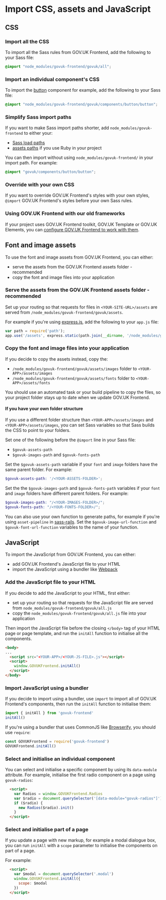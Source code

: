 # Import CSS, assets and JavaScript

## CSS

### Import all the CSS

To import all the Sass rules from GOV.UK Frontend, add the following to your Sass file:

```Scss
@import "node_modules/govuk-frontend/govuk/all";
```

### Import an individual component's CSS

To import the [button](https://design-system.service.gov.uk/components/button/) component for example, add the following to your Sass file:

```SCSS
@import "node_modules/govuk-frontend/govuk/components/button/button";
```

### Simplify Sass import paths

If you want to make Sass import paths shorter, add `node_modules/govuk-frontend` to either your:

- [Sass load paths](https://sass-lang.com/documentation/at-rules/import#finding-the-file)
- [assets paths](http://guides.rubyonrails.org/asset_pipeline.html#search-paths) if you use Ruby in your project

You can then import without using `node_modules/govuk-frontend/` in your import path. For example:

```SCSS
@import "govuk/components/button/button";
```

### Override with your own CSS

If you want to override GOV.UK Frontend's styles with your own styles, `@import` GOV.UK Frontend's styles before your own Sass rules.

### Using GOV.UK Frontend with our old frameworks

If your project uses GOV.UK Frontend toolkit, GOV.UK Template or GOV.UK Elements, you can [configure GOV.UK Frontend to work with them](/docs/installation/compatibility.md).

## Font and image assets

To use the font and image assets from GOV.UK Frontend, you can either:

- serve the assets from the GOV.UK Frontend assets folder - recommended
- copy the font and image files into your application

### Serve the assets from the GOV.UK Frontend assets folder - recommended

Set up your routing so that requests for files in `<YOUR-SITE-URL>/assets` are served from `/node_modules/govuk-frontend/govuk/assets`.

For example if you're using [express.js](https://expressjs.com/), add the following to your `app.js` file:

```javascript
var path = require('path');
app.use('/assets', express.static(path.join(__dirname, '/node_modules/govuk-frontend/govuk/assets')))
```

### Copy the font and image files into your application

If you decide to copy the assets instead, copy the:

- `/node_modules/govuk-frontend/govuk/assets/images` folder to `<YOUR-APP>/assets/images`
- `/node_modules/govuk-frontend/govuk/assets/fonts` folder to `<YOUR-APP>/assets/fonts`

You should use an automated task or your build pipeline to copy the files, so your project folder stays up to date when we update GOV.UK Frontend.

#### If you have your own folder structure

If you use a different folder structure than `<YOUR-APP>/assets/images` and `<YOUR-APP>/assets/images`, you can set Sass variables so that Sass builds the CSS to point to your folders.

Set one of the following before the `@import` line in your Sass file:

- `$govuk-assets-path`
- `$govuk-images-path` and `$govuk-fonts-path`

Set the `$govuk-assets-path` variable if your `font` and `image` folders have the same parent folder. For example:

```SCSS
$govuk-assets-path: '/<YOUR-ASSETS-FOLDER>';
```

Set the the `$govuk-images-path` and `$govuk-fonts-path` variables if your `font` and `image` folders have different parent folders. For example:

```SCSS
$govuk-images-path: "/<YOUR-IMAGES-FOLDER>/";
$govuk-fonts-path: "/<YOUR-FONTS-FOLDER>/";
```

You can also use your own function to generate paths, for example if you're using `asset-pipeline` in [sass-rails](https://github.com/rails/sass-rails). Set the `$govuk-image-url-function` and `$govuk-font-url-function` variables to the name of your function.

## JavaScript

To import the JavaScript from GOV.UK Frontend, you can either:

- add GOV.UK Frontend's JavaScript file to your HTML
- import the JavaScript using a bundler like [Webpack](https://webpack.js.org/)

### Add the JavaScript file to your HTML

If you decide to add the JavaScript to your HTML, first either:

- set up your routing so that requests for the JavaScript file are served from  `node_modules/govuk-frontend/govuk/all.js`
- copy the `node_modules/govuk-frontend/govuk/all.js` file into your application

Then import the JavaScript file before the closing `</body>` tag of your HTML page or page template, and run the `initAll` function to initialise all the components.

```html
<body>
...
  <script src="<YOUR-APP>/<YOUR-JS-FILE>.js"></script>
  <script>
    window.GOVUKFrontend.initAll()
  </script>
</body>
```

### Import JavaScript using a bundler

If you decide to import using a bundler, use `import` to import all of GOV.UK Frontend's components, then run the `initAll` function to initialise them:

```javascript
import { initAll } from 'govuk-frontend'
initAll()
```

If you're using a bundler that uses CommonJS like [Browserify](http://browserify.org/), you should use `require`:

```javascript
const GOVUKFrontend = require('govuk-frontend')
GOVUKFrontend.initAll()
```

### Select and initialise an individual component

You can select and initialise a specific component by using its `data-module` attribute. For example, initialise the first radio component on a page using `govuk-radios`:

```html
  <script>
    var Radios = window.GOVUKFrontend.Radios
    var $radio = document.querySelector('[data-module="govuk-radios"]')
    if ($radio) {
      new Radios($radio).init()
    }
  </script>
```

### Select and initialise part of a page

If you update a page with new markup, for example a modal dialogue box, you can run `initAll` with a `scope` parameter to initialise the components on part of a page.

For example:

```html
  <script>
    var $modal = document.querySelector('.modal')
    window.GOVUKFrontend.initAll({
      scope: $modal
    })
  </script>
```
